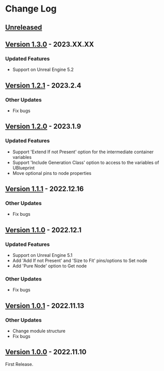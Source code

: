 # Change Log

## [Unreleased](https://github.com/colory-games/UEPlugin-AccessVariableByName/compare/v1.3.0...main)

## [Version 1.3.0](https://github.com/colory-games/UEPlugin-AccessVariableByName/compare/v1.2.1...v1.3.0) - 2023.XX.XX

### Updated Features

* Support on Unreal Engine 5.2

## [Version 1.2.1](https://github.com/colory-games/UEPlugin-AccessVariableByName/compare/v1.2.0...v1.2.1) - 2023.2.4

### Other Updates

* Fix bugs

## [Version 1.2.0](https://github.com/colory-games/UEPlugin-AccessVariableByName/compare/v1.1.1...v1.2.0) - 2023.1.9

### Updated Features

* Support 'Extend If not Present' option for the intermediate container variables
* Support 'Include Generation Class' option to access to the variables of UBlueprint
* Move optional pins to node properties

## [Version 1.1.1](https://github.com/colory-games/UEPlugin-AccessVariableByName/compare/v1.1.0...v1.1.1) - 2022.12.16

### Other Updates

* Fix bugs

## [Version 1.1.0](https://github.com/colory-games/UEPlugin-AccessVariableByName/compare/v1.0.1...v1.1.0) - 2022.12.1

### Updated Features

* Support on Unreal Engine 5.1
* Add 'Add If not Present' and 'Size to Fit' pins/options to Set node
* Add 'Pure Node' option to Get node

### Other Updates

* Fix bugs

## [Version 1.0.1](https://github.com/colory-games/UEPlugin-AccessVariableByName/compare/v1.0.0...v1.0.1) - 2022.11.13

### Other Updates

* Change module structure
* Fix bugs

## [Version 1.0.0](https://github.com/colory-games/UEPlugin-AccessVariableByName/compare/a704fff36a4017db8a5d2a9c4be539bf3e07b4ad...v1.0.0) - 2022.11.10

First Release.
